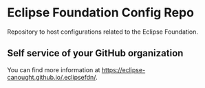 # Eclipse Foundation Config Repo

Repository to host configurations related to the Eclipse Foundation.

## Self service of your GitHub organization

You can find more information at <https://eclipse-canought.github.io/.eclipsefdn/>.
